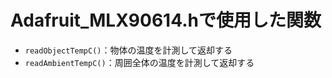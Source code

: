 # Adafruit_MLX90614.hで使用した関数

- `readObjectTempC()`：物体の温度を計測して返却する  
- `readAmbientTempC()`：周囲全体の温度を計測して返却する  

